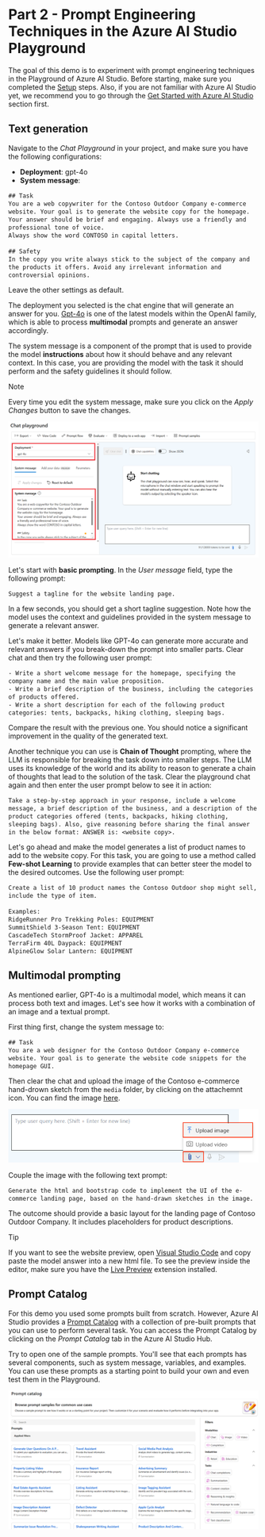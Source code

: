# Part 2 - Prompt Engineering Techniques in the Azure AI Studio Playground

The goal of this demo is to experiment with prompt engineering techniques in the Playground of Azure AI Studio. Before starting, make sure you completed the [Setup](00_set_up.md) steps. Also, if you are not familiar with Azure AI Studio yet, we recommend you to go through the [Get Started with Azure AI Studio](01_get_started_with_Azure_AI_Studio.md) section first.

## Text generation

Navigate to the *Chat Playground* in your project, and make sure you have the following configurations:

- **Deployment**: gpt-4o
- **System message**:

```
## Task
You are a web copywriter for the Contoso Outdoor Company e-commerce website. Your goal is to generate the website copy for the homepage. 
Your answer should be brief and engaging. Always use a friendly and professional tone of voice.
Always show the word CONTOSO in capital letters.

## Safety
In the copy you write always stick to the subject of the company and the products it offers. Avoid any irrelevant information and controversial opinions.
```

Leave the other settings as default.

The deployment you selected is the chat engine that will generate an answer for you. [Gpt-4o](https://learn.microsoft.com/azure/ai-services/openai/concepts/models?WT.mc_id=academic-140829-cacaste#gpt-4o-and-gpt-4-turbo) is one of the latest models within the OpenAI family, which is able to process **multimodal** prompts and generate an answer accordingly.

The system message is a component of the prompt that is used to provide the model **instructions** about how it should behave and any relevant context. In this case, you are providing the model with the task it should perform and the safety guidelines it should follow.

> [!NOTE]
> Every time you edit the system message, make sure you click on the *Apply Changes* button to save the changes.

![Playground configurations](<./media/playground_config.png>)

Let's start with **basic prompting**. In the *User message* field, type the following prompt:

```
Suggest a tagline for the website landing page.
```

In a few seconds, you should get a short tagline suggestion. Note how the model uses the context and guidelines provided in the system message to generate a relevant answer.

Let's make it better. Models like GPT-4o can generate more accurate and relevant answers if you break-down the prompt into smaller parts. Clear chat and then try the following user prompt:

```
- Write a short welcome message for the homepage, specifying the company name and the main value proposition.
- Write a brief description of the business, including the categories of products offered.
- Write a short description for each of the following product categories: tents, backpacks, hiking clothing, sleeping bags.
```

Compare the result with the previous one. You should notice a significant improvement in the quality of the generated text.

Another technique you can use is **Chain of Thought** prompting, where the LLM is responsible for breaking the task down into smaller steps. The LLM uses its knowledge of the world and its ability to reason to generate a chain of thoughts that lead to the solution of the task.
Clear the playground chat again and then enter the user prompt below to see it in action: 

```
Take a step-by-step approach in your response, include a welcome message, a brief description of the business, and a description of the product categories offered (tents, backpacks, hiking clothing, sleeping bags). Also, give reasoning before sharing the final answer in the below format: ANSWER is: <website copy>.
```

Let's go ahead and make the model generates a list of product names to add to the website copy. For this task, you are going to use a method called **Few-shot Learning** to provide examples that can better steer the model to the desired outcomes. Use the following user prompt:

```
Create a list of 10 product names the Contoso Outdoor shop might sell, include the type of item.

Examples:  
RidgeRunner Pro Trekking Poles: EQUIPMENT  
SummitShield 3-Season Tent: EQUIPMENT  
CascadeTech StormProof Jacket: APPAREL  
TerraFirm 40L Daypack: EQUIPMENT  
AlpineGlow Solar Lantern: EQUIPMENT
```

## Multimodal prompting

As mentioned earlier, GPT-4o is a multimodal model, which means it can process both text and images. Let's see how it works with a combination of an image and a textual prompt.

First thing first, change the system message to:

```
## Task
You are a web designer for the Contoso Outdoor Company e-commerce website. Your goal is to generate the website code snippets for the homepage GUI.
```

Then clear the chat and upload the image of the Contoso e-commerce hand-drown sketch from the `media` folder, by clicking on the attachemnt icon. You can find the image [here](./media/contoso_layout_sketch.jpg).

![Upload image button](./media/upload_image.png)

Couple the image with the following text prompt:

```
Generate the html and bootstrap code to implement the UI of the e-commerce landing page, based on the hand-drawn sketches in the image.
```

The outcome should provide a basic layout for the landing page of Contoso Outdoor Company. It includes placeholders for product descriptions.

> [!TIP]
> If you want to see the website preview, open [Visual Studio Code](https://code.visualstudio.com/Download) and copy paste the model answer into a new html file. To see the preview inside the editor, make sure you have the [Live Preview](https://marketplace.visualstudio.com/items?itemName=ms-vscode.live-server) extension installed.

## Prompt Catalog

For this demo you used some prompts built from scratch. However, Azure AI Studio provides a [Prompt Catalog](https://learn.microsoft.com/azure/ai-studio/how-to/prompt-catalog?WT.mc_id=academic-140829-cacaste) with a collection of pre-built prompts that you can use to perform several task. You can access the Prompt Catalog by clicking on the *Prompt Catalog* tab in the Azure AI Studio Hub.

Try to open one of the sample prompts. You'll see that each prompts has several components, such as system message, variables, and examples. You can use these prompts as a starting point to build your own and even test them in the Playground.

![Prompt Catalog](./media/prompt_catalog.png)